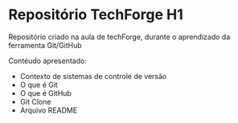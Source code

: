 # Repositório TechForge H1

Repositório criado na aula de techForge, durante o aprendizado da ferramenta Git/GitHub

Contéudo apresentado:

- Contexto de sistemas de controle de versão
- O que é Git
- O que é GitHub
- Git Clone
- Arquivo README

